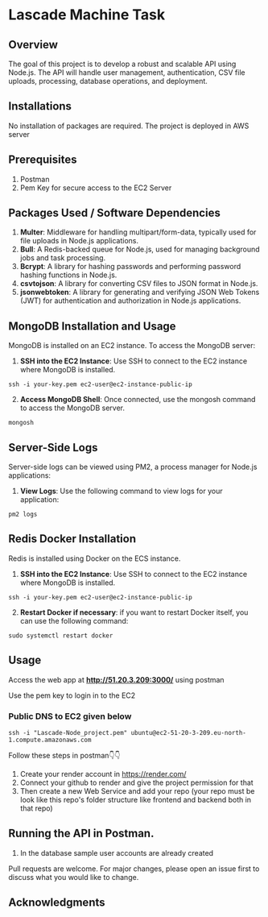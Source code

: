 # Lascade Machine Task

## Overview

The goal of this project is to develop a robust and scalable API using Node.js. The API will handle user management, authentication, CSV file uploads, processing, database operations, and deployment.
## Installations

No installation of packages are required. The project is deployed in AWS server



## Prerequisites

1. Postman
2. Pem Key for secure access to the EC2 Server

## Packages Used / Software Dependencies
1. **Multer**: Middleware for handling multipart/form-data, typically used for file uploads in Node.js applications.
2. **Bull**: A Redis-backed queue for Node.js, used for managing background jobs and task processing.
3. **Bcrypt**: A library for hashing passwords and performing password hashing functions in Node.js.
4. **csvtojson**: A library for converting CSV files to JSON format in Node.js.
5. **jsonwebtoken**: A library for generating and verifying JSON Web Tokens (JWT) for authentication and authorization in Node.js applications.

## MongoDB Installation and Usage
MongoDB is installed on an EC2 instance. To access the MongoDB server:
1. **SSH into the EC2 Instance**: Use SSH to connect to the EC2 instance where MongoDB is installed.
```
ssh -i your-key.pem ec2-user@ec2-instance-public-ip
```
2. **Access MongoDB Shell**: Once connected, use the mongosh command to access the MongoDB server.
```
mongosh
```


## Server-Side Logs
Server-side logs can be viewed using PM2, a process manager for Node.js applications:
1. **View Logs**: Use the following command to view logs for your application:
```
pm2 logs
```

## Redis Docker Installation
Redis is installed using Docker on the ECS instance.
1. **SSH into the EC2 Instance**: Use SSH to connect to the EC2 instance where MongoDB is installed.
```
ssh -i your-key.pem ec2-user@ec2-instance-public-ip
```

2. **Restart Docker if necessary**: if you want to restart Docker itself, you can use the following command:
```
sudo systemctl restart docker
```


## Usage
Access the web app at **http://51.20.3.209:3000/** using postman


Use the pem key to login in to the EC2
### Public DNS to EC2 given below
 ```
ssh -i "Lascade-Node_project.pem" ubuntu@ec2-51-20-3-209.eu-north-1.compute.amazonaws.com
```

Follow these steps in postman👇👇

1. Create your render account in https://render.com/
2. Connect your github to render and give the project permission for that
3. Then create a new Web Service and add your repo (your repo must be look like this repo's folder structure like frontend and backend both in that repo)



## Running the API in Postman.

1. In the database sample user accounts are already created


Pull requests are welcome. For major changes, please open an issue first
to discuss what you would like to change.


## Acknowledgments
